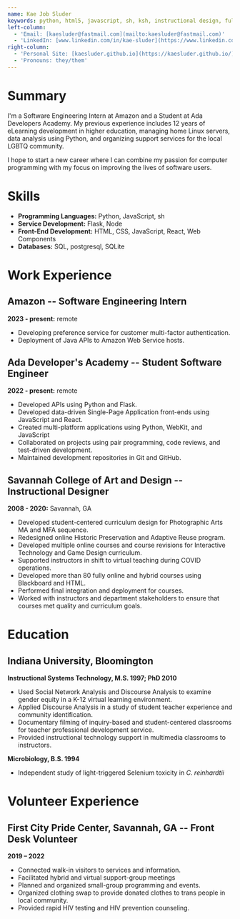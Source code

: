 ```yaml
---
name: Kae Job Sluder
keywords: python, html5, javascript, sh, ksh, instructional design, full-stack development
left-column:
  - 'Email: [kaesluder@fastmail.com](mailto:kaesluder@fastmail.com)'
  - 'LinkedIn: [www.linkedin.com/in/kae-sluder](https://www.linkedin.com/in/kae-sluder/)'
right-column:
  - 'Personal Site: [kaesluder.github.io](https://kaesluder.github.io/)'
  - 'Pronouns: they/them'
---
```


# Summary

I'm a Software Engineering Intern at Amazon and a Student at Ada Developers Academy. My previous experience includes 12 years of eLearning development in
higher education, managing home Linux servers, data analysis using Python, and
organizing support services for the local LGBTQ community.

I hope to start a new career where I can combine my passion for computer
programming with my focus on improving the lives of software users.

# Skills

- **Programming Languages:** Python, JavaScript, sh
- **Service Development:** Flask, Node
- **Front-End Development:** HTML, CSS, JavaScript, React, Web Components
- **Databases:** SQL, postgresql, SQLite

# Work Experience

## Amazon -- Software Engineering Intern

**2023 - present:** remote

- Developing preference service for customer multi-factor authentication.
- Deployment of Java APIs to Amazon Web Service hosts.

## Ada Developer's Academy -- Student Software Engineer

**2022 - present:** remote

- Developed APIs using Python and Flask.
- Developed data-driven Single-Page Application front-ends using JavaScript and React.
- Created multi-platform applications using Python, WebKit, and JavaScript
- Collaborated on projects using pair programming, code reviews, and test-driven development.
- Maintained development repositories in Git and GitHub.

## Savannah College of Art and Design -- Instructional Designer

**2008 - 2020:** Savannah, GA

- Developed student-centered curriculum design for Photographic Arts MA and MFA sequence.
- Redesigned online Historic Preservation and Adaptive Reuse program.
- Developed multiple online courses and course revisions for Interactive Technology and Game Design curriculum.
- Supported instructors in shift to virtual teaching during COVID operations.
- Developed more than 80 fully online and hybrid courses using Blackboard and HTML.
- Performed final integration and deployment for courses.
- Worked with instructors and department stakeholders to ensure that courses met quality and curriculum goals.

# Education

## Indiana University, Bloomington

**Instructional Systems Technology, M.S. 1997; PhD 2010**

- Used Social Network Analysis and Discourse Analysis to examine gender equity in a K-12 virtual learning environment.
- Applied Discourse Analysis in a study of student teacher experience and community identification.
- Documentary filming of inquiry-based and student-centered classrooms for teacher professional development service.
- Provided instructional technology support in multimedia classrooms to instructors.

**Microbiology, B.S. 1994**

- Independent study of light-triggered Selenium toxicity in _C. reinhardtii_

# Volunteer Experience

## First City Pride Center, Savannah, GA -- Front Desk Volunteer

**2019 – 2022**

- Connected walk-in visitors to services and information.
- Facilitated hybrid and virtual support-group meetings
- Planned and organized small-group programming and events.
- Organized clothing swap to provide donated clothes to trans people in local community.
- Provided rapid HIV testing and HIV prevention counseling.
